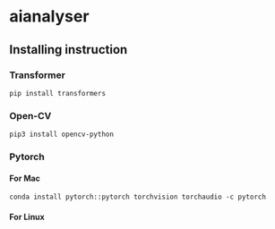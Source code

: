 # aianalyser


## Installing instruction
### Transformer
``pip install transformers``

### Open-CV
``pip3 install opencv-python``

### Pytorch
#### For Mac
``conda install pytorch::pytorch torchvision torchaudio -c pytorch``

#### For Linux

